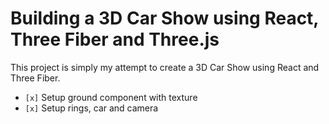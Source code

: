 # Building a 3D Car Show using React, Three Fiber and Three.js

This project is simply my attempt to create a 3D Car Show using React and Three Fiber.

- `[x]` Setup ground component with texture
- `[x]` Setup rings, car and camera
